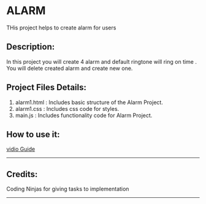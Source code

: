 # ALARM

THis project helps to create alarm for users

## Description:

In this project you will create 4 alarm and default ringtone will ring on time . You will delete created alarm and create new one.


## Project Files Details:
1.  alarm1.html : Includes basic structure of the Alarm Project.
2. alarm1.css : Includes css  code for styles.
3. main.js : Includes functionality code for Alarm Project.

## How to use it:
[vidio Guide](https://app.screencastify.com/v3/watch/tT30YNocBuEDe4RZiajH)
***
## Credits: 
Coding Ninjas for giving tasks to implementation

---

